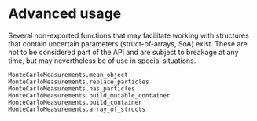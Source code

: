 # Advanced usage
Several non-exported functions that may facilitate working with structures that contain uncertain parameters (struct-of-arrays, SoA) exist. These are not to be considered part of the API and are subject to breakage at any time, but may nevertheless be of use in special situations.

```@docs
MonteCarloMeasurements.mean_object
MonteCarloMeasurements.replace_particles
MonteCarloMeasurements.has_particles
MonteCarloMeasurements.build_mutable_container
MonteCarloMeasurements.build_container
MonteCarloMeasurements.array_of_structs
```

